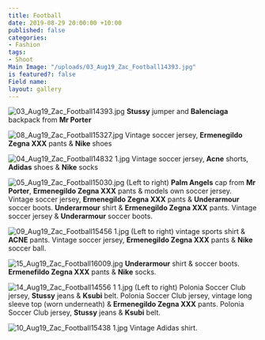 ```yaml
---
title: Football
date: 2019-08-29 20:00:00 +10:00
published: false
categories:
- Fashion
tags:
- Shoot
Main Image: "/uploads/03_Aug19_Zac_Football14393.jpg"
is featured?: false
Field name: 
layout: gallery
---
```


![03_Aug19_Zac_Football14393.jpg](/uploads/03_Aug19_Zac_Football14393.jpg)
**Stussy** jumper and **Balenciaga** backpack from **Mr Porter**

![08_Aug19_Zac_Football15327.jpg](/uploads/08_Aug19_Zac_Football15327.jpg)
Vintage soccer jersey, **Ermenegildo Zegna XXX** pants & **Nike** shoes

![04_Aug19_Zac_Football14832 1.jpg](/uploads/04_Aug19_Zac_Football14832%201.jpg)
Vintage soccer jersey, **Acne** shorts, **Adidas** shoes & **Nike** socks

![05_Aug19_Zac_Football15030.jpg](/uploads/05_Aug19_Zac_Football15030.jpg)
(Left to right) **Palm Angels** cap from **Mr Porter**, **Ermenegildo Zegna XXX** pants & models own soccer jersey. Vintage soccer jersey, **Ermenegildo Zegna XXX** pants & **Underarmour** soccer boots. **Underarmour** shirt & **Ermenegildo Zegna XXX** pants. Vintage soccer jersey & **Underarmour** soccer boots.

![09_Aug19_Zac_Football15456 1.jpg](/uploads/09_Aug19_Zac_Football15456%201.jpg)
(Left to right) vintage sports shirt & **ACNE** pants. Vintage soccer jersey, **Ermenegildo Zegna XXX** pants & **Nike** soccer ball.

![15_Aug19_Zac_Football16009.jpg](/uploads/15_Aug19_Zac_Football16009.jpg)
**Underarmour** shirt & soccer boots. **Ermenefildo Zegna XXX** pants & **Nike** socks.

![14_Aug19_Zac_Football14556 1 1.jpg](/uploads/14_Aug19_Zac_Football14556%201%201.jpg)
(Left to right) Polonia Soccer Club jersey, **Stussy** jeans & **Ksubi** belt. Polonia Soccer Club jersey, vintage long sleeve top (worn underneath) & **Ermenegildo Zegna XXX** pants. Polonia Soccer Club jersey, **Stussy** jeans & **Ksubi** belt.

![10_Aug19_Zac_Football15438 1.jpg](/uploads/10_Aug19_Zac_Football15438%201.jpg)
Vintage Adidas shirt.